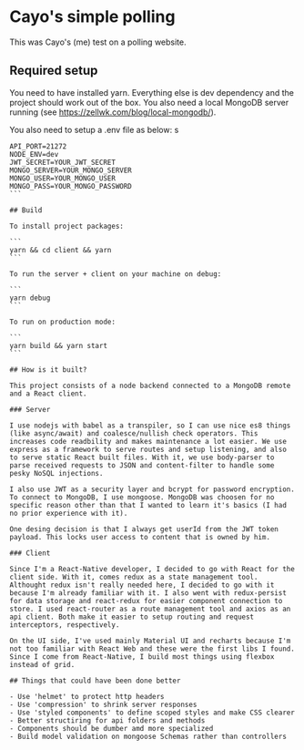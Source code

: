 # Cayo's simple polling

This was Cayo's (me) test on a polling website.

## Required setup

You need to have installed yarn. Everything else is dev dependency and the project should work out of the box. You also need a local MongoDB server running (see https://zellwk.com/blog/local-mongodb/).

You also need to setup a .env file as below: s

````
API_PORT=21272
NODE_ENV=dev
JWT_SECRET=YOUR_JWT_SECRET
MONGO_SERVER=YOUR_MONGO_SERVER
MONGO_USER=YOUR_MONGO_USER
MONGO_PASS=YOUR_MONGO_PASSWORD
```

## Build

To install project packages:

```
yarn && cd client && yarn
```

To run the server + client on your machine on debug:

```
yarn debug
```

To run on production mode:

```
yarn build && yarn start
```

## How is it built?

This project consists of a node backend connected to a MongoDB remote and a React client.

### Server

I use nodejs with babel as a transpiler, so I can use nice es8 things (like async/await) and coalesce/nullish check operators. This increases code readbility and makes maintenance a lot easier. We use express as a framework to serve routes and setup listening, and also to serve static React built files. With it, we use body-parser to parse received requests to JSON and content-filter to handle some pesky NoSQL injections.

I also use JWT as a security layer and bcrypt for password encryption. To connect to MongoDB, I use mongoose. MongoDB was choosen for no specific reason other than that I wanted to learn it's basics (I had no prior experience with it).

One desing decision is that I always get userId from the JWT token payload. This locks user access to content that is owned by him.

### Client

Since I'm a React-Native developer, I decided to go with React for the client side. With it, comes redux as a state management tool. Althought redux isn't really needed here, I decided to go with it because I'm already familiar with it. I also went with redux-persist for data storage and react-redux for easier component connection to store. I used react-router as a route management tool and axios as an api client. Both make it easier to setup routing and request interceptors, respectively.

On the UI side, I've used mainly Material UI and recharts because I'm not too familiar with React Web and these were the first libs I found. Since I come from React-Native, I build most things using flexbox instead of grid.

## Things that could have been done better

- Use 'helmet' to protect http headers
- Use 'compression' to shrink server responses
- Use 'styled components' to define scoped styles and make CSS clearer
- Better structiring for api folders and methods
- Components should be dumber amd more specialized
- Build model validation on mongoose Schemas rather than controllers
````

